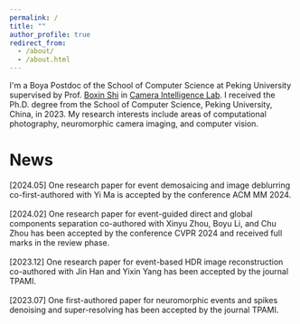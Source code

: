```yaml
---
permalink: /
title: ""
author_profile: true
redirect_from: 
  - /about/
  - /about.html
---
```


I'm a Boya Postdoc of the School of Computer Science at Peking University supervised by Prof. <a href="https://scholar.google.com/citations?hl=zh-CN&user=K1LjZxcAAAAJ">Boxin Shi</a> in <a href="https://camera.pku.edu.cn">Camera Intelligence Lab</a>. I received the Ph.D. degree from the School of Computer Science, Peking University, China, in 2023. My research interests include areas of computational photography, neuromorphic camera imaging, and computer vision.

News
======
[2024.05] One research paper for event demosaicing and image deblurring co-first-authored with Yi Ma is accepted by the conference ACM MM 2024.<br><br>
[2024.02] One research paper for event-guided direct and global components separation co-authored with Xinyu Zhou, Boyu Li, and Chu Zhou has been accepted by the conference CVPR 2024 and received full marks in the review phase.<br><br>
[2023.12] One research paper for event-based HDR image reconstruction co-authored with Jin Han and Yixin Yang has been accepted by the journal TPAMI.<br><br>
[2023.07] One first-authored paper for neuromorphic events and spikes denoising and super-resolving has been accepted by the journal TPAMI.<br><br>
